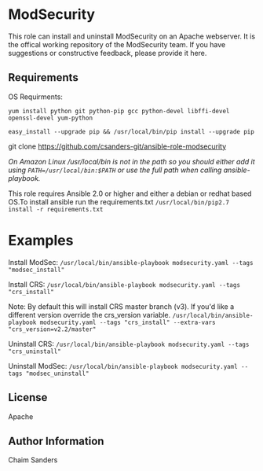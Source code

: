 ModSecurity
=====

This role can install and uninstall ModSecurity on an Apache webserver.
It is the offical working repository of the ModSecurity team. If you
have suggestions or constructive feedback, please provide it here.

Requirements
------------
OS Requirments:

```yum install python git python-pip gcc python-devel libffi-devel openssl-devel yum-python```

``` easy_install --upgrade pip && /usr/local/bin/pip install --upgrade pip ```

git clone https://github.com/csanders-git/ansible-role-modsecurity

*On Amazon Linux /usr/local/bin is not in the path so you should either add it using ```PATH=/usr/local/bin:$PATH``` or use the full path when calling ansible-playbook.*

This role requires Ansible 2.0 or higher and either a debian or redhat based OS.To install ansible run the requirements.txt ```/usr/local/bin/pip2.7 install -r requirements.txt```

Examples
========

Install ModSec:
```/usr/local/bin/ansible-playbook modsecurity.yaml --tags "modsec_install"```

Install CRS:
```/usr/local/bin/ansible-playbook modsecurity.yaml --tags "crs_install"```

Note: By default this will install CRS master branch (v3). If you'd like a different version override the crs_version variable.
```/usr/local/bin/ansible-playbook modsecurity.yaml --tags "crs_install" --extra-vars "crs_version=v2.2/master"```

Uninstall CRS:
```/usr/local/bin/ansible-playbook modsecurity.yaml --tags "crs_uninstall"```

Uninstall ModSec:
```/usr/local/bin/ansible-playbook modsecurity.yaml --tags "modsec_uninstall"```



License
-------
Apache

Author Information
------------------
Chaim Sanders

